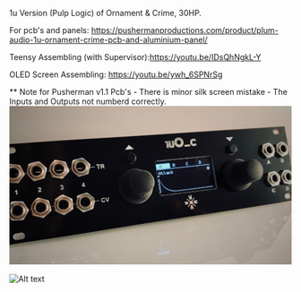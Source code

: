 1u Version (Pulp Logic) of Ornament & Crime, 30HP.

For pcb's and panels: https://pushermanproductions.com/product/plum-audio-1u-ornament-crime-pcb-and-aluminium-panel/

Teensy Assembling (with Supervisor):https://youtu.be/IDsQhNgkL-Y

OLED Screen Assembling: https://youtu.be/ywh_6SPNrSg 

** Note for Pusherman v1.1 Pcb's - There is minor silk screen mistake - The Inputs and Outputs not numberd correctly. 
![Alt text](1uO_cpr.jpg?raw=true "1uO_c")

![Alt text](https://i0.wp.com/pushermanproductions.com/wp-content/uploads/2018/11/1u-OC-square.jpg?zoom=2.200000047683716&fit=850%2C850&ssl=1 "1uO_c")


